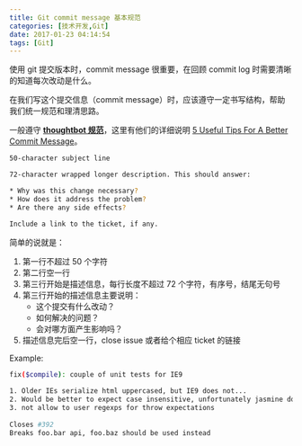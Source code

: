 ```yaml
---
title: Git commit message 基本规范
categories: [技术开发,Git]
date: 2017-01-23 04:14:54
tags: [Git]
---
```


使用 git 提交版本时，commit message 很重要，在回顾 commit log 时需要清晰的知道每次改动是什么。

在我们写这个提交信息（commit message）时，应该遵守一定书写结构，帮助我们统一规范和理清思路。

一般遵守 [**thoughtbot 规范**](https://github.com/thoughtbot/dotfiles/blob/master/gitmessage)，这里有他们的详细说明 [5 Useful Tips For A Better Commit Message](https://robots.thoughtbot.com/5-useful-tips-for-a-better-commit-message)。

```bash
50-character subject line

72-character wrapped longer description. This should answer:

* Why was this change necessary?
* How does it address the problem?
* Are there any side effects?

Include a link to the ticket, if any.
```



简单的说就是：

1. 第一行不超过 50 个字符
2. 第二行空一行
3. 第三行开始是描述信息，每行长度不超过 72 个字符，有序号，结尾无句号
4. 第三行开始的描述信息主要说明：
   - 这个提交有什么改动？
   - 如何解决的问题？
   - 会对哪方面产生影响吗？
5. 描述信息完后空一行，close issue 或者给个相应 ticket 的链接



Example:

```bash
fix($compile): couple of unit tests for IE9
 
1. Older IEs serialize html uppercased, but IE9 does not...
2. Would be better to expect case insensitive, unfortunately jasmine does
3. not allow to user regexps for throw expectations
 
Closes #392
Breaks foo.bar api, foo.baz should be used instead
```


